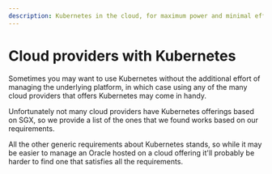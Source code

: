 ```yaml
---
description: Kubernetes in the cloud, for maximum power and minimal effort
---
```


# Cloud providers with Kubernetes

Sometimes you may want to use Kubernetes without the additional effort of managing the underlying platform, in which case using any of the many cloud providers that offers Kubernetes may come in handy.

Unfortunately not many cloud providers have Kubernetes offerings based on SGX, so we provide a list of the ones that we found works based on our requirements.

All the other generic requirements about Kubernetes stands, so while it may be easier to manage an Oracle hosted on a cloud offering it'll probably be harder to find one that satisfies all the requirements.

